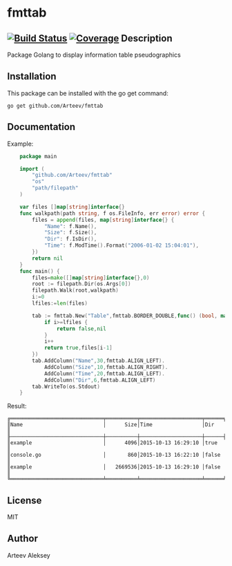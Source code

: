 # fmttab


[![Build Status](https://travis-ci.org/Arteev/fmttab.svg)](https://travis-ci.org/Arteev/fmttab)
[![Coverage](http://gocover.io/_badge/github.com/Arteev/fmttab)](http://gocover.io/github.com/Arteev/fmttab)
Description
-----------

Package Golang to display information table pseudographics

Installation
------------

This package can be installed with the go get command:

    go get github.com/Arteev/fmttab

Documentation
-------------

Example:
```go
    package main

    import (
        "github.com/Arteev/fmttab"
        "os"
        "path/filepath"
    )

    var files []map[string]interface{}
    func walkpath(path string, f os.FileInfo, err error) error {
        files = append(files, map[string]interface{} {
            "Name": f.Name(),
            "Size": f.Size(),
            "Dir": f.IsDir(),
            "Time": f.ModTime().Format("2006-01-02 15:04:01"),
        })
        return nil
    }
    func main() {
        files=make([]map[string]interface{},0)
        root := filepath.Dir(os.Args[0])
        filepath.Walk(root,walkpath)
        i:=0
        lfiles:=len(files)

        tab := fmttab.New("Table",fmttab.BORDER_DOUBLE,func() (bool, map[string]interface{}) {
            if i>=lfiles {
                return false,nil
            }
            i++
            return true,files[i-1]
        })
        tab.AddColumn("Name",30,fmttab.ALIGN_LEFT).
            AddColumn("Size",10,fmttab.ALIGN_RIGHT).
            AddColumn("Time",20,fmttab.ALIGN_LEFT).
            AddColumn("Dir",6,fmttab.ALIGN_LEFT)
        tab.WriteTo(os.Stdout)
    }
```

Result:
```
╔══════════════════════════════╤══════════╤════════════════════╤══════╗
║Name                          │      Size│Time                │Dir   ║
╟──────────────────────────────┼──────────┼────────────────────┼──────╢
║example                       │      4096│2015-10-13 16:29:10 │true  ║
║console.go                    │       860│2015-10-13 16:22:10 │false ║
║example                       │   2669536│2015-10-13 16:29:10 │false ║
╚══════════════════════════════╧══════════╧════════════════════╧══════╝
```


License
-------

  MIT

Author
------

Arteev Aleksey